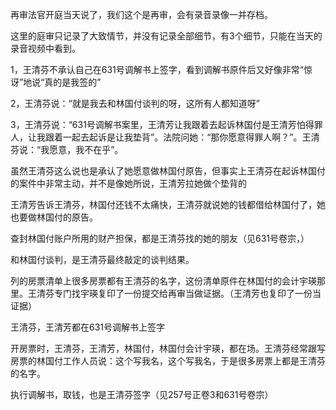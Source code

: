 再审法官开庭当天说了，我们这个是再审，会有录音录像一并存档。

这里的庭审只记录了大致情节，并没有记录全部细节，有3个细节，只能在当天的录音视频中看到。

1，王清芬不承认自己在631号调解书上签字，看到调解书原件后又好像非常“惊讶”地说“真的是我签的”

2，王清芬说：“就是我去和林国付谈判的呀，这所有人都知道呀”

3，王清芬说：“631号调解书案里，王清芳让我跟着去起诉林国付是王清芳怕得罪人，让我跟着一起去起诉是让我垫背”。法院问她：“那你愿意得罪人啊？”。王清芬说：“我愿意，我不在乎”。



虽然王清芬这么说也是承认了她愿意做林国付原告，但事实上王清芬在起诉林国付的案件中非常主动，并不是像她所说，王清芳拉她做个垫背的

王清芳告诉王清芬，林国付还钱不太痛快，王清芬就说她的钱都借给林国付了，她也要做林国付的原告。

查封林国付账户所用的财产担保，都是王清芬找的她的朋友（见631号卷宗，）

和林国付谈判，是王清芬最终敲定的谈判结果。

列的房票清单上很多房票都有王清芬的名字，这份清单原件在林国付的会计宇瑛那里。王清芬专门找宇瑛复印了一份提交给再审当做证据。（王清芳也复印了一份当证据）

王清芬，王清芳都在631号调解书上签字

开房票时，王清芬，王清芳，林国付，林国付会计宇瑛，都在场。王清芬经常跟写房票的林国付工作人员说：这个写我名，这个写我名，于是很多房票上都是王清芬的名字。

执行调解书，取钱，也是王清芬签字（见257号正卷3和631号卷宗）

